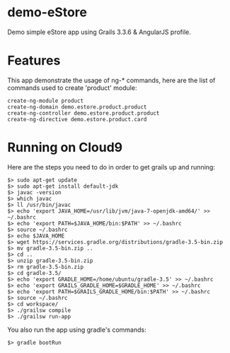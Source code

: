 # demo-eStore
Demo simple eStore app using Grails 3.3.6 &amp; AngularJS profile.

# Features
This app demonstrate the usage of ng-* commands, here are the list of commands used to create 'product' module:
```
create-ng-module product
create-ng-domain demo.estore.product.product
create-ng-controller demo.estore.product.product
create-ng-directive demo.estore.product.card
```


# Running on Cloud9
Here are the steps you need to do in order to get grails up and running:
```
$> sudo apt-get update
$> sudo apt-get install default-jdk
$> javac -version
$> which javac
$> ll /usr/bin/javac 
$> echo 'export JAVA_HOME=/usr/lib/jvm/java-7-openjdk-amd64/' >> ~/.bashrc
$> echo 'export PATH=$JAVA_HOME/bin:$PATH' >> ~/.bashrc
$> source ~/.bashrc
$> echo $JAVA_HOME
$> wget https://services.gradle.org/distributions/gradle-3.5-bin.zip
$> mv gradle-3.5-bin.zip ..
$> cd ..
$> unzip gradle-3.5-bin.zip 
$> rm gradle-3.5-bin.zip 
$> cd gradle-3.5/
$> echo 'export GRADLE_HOME=/home/ubuntu/gradle-3.5' >> ~/.bashrc
$> echo 'export GRAILS_GRADLE_HOME=$GRADLE_HOME' >> ~/.bashrc
$> echo 'export PATH=$GRAILS_GRADLE_HOME/bin:$PATH' >> ~/.bashrc
$> source ~/.bashrc
$> cd workspace/
$> ./grailsw compile
$> ./grailsw run-app
```
You also run the app using gradle's commands:
```
$> gradle bootRun
